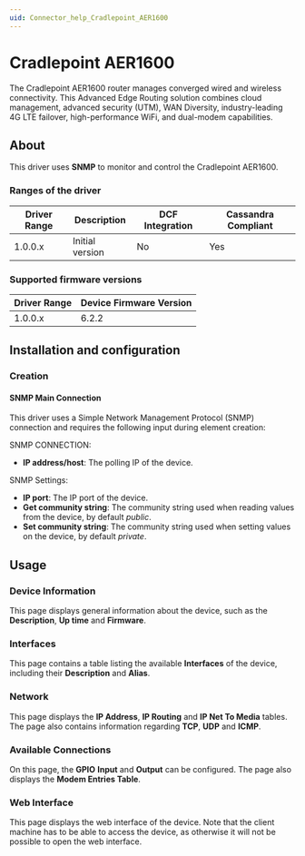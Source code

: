 ```yaml
---
uid: Connector_help_Cradlepoint_AER1600
---
```


# Cradlepoint AER1600

The Cradlepoint AER1600 router manages converged wired and wireless connectivity. This Advanced Edge Routing solution combines cloud management, advanced security (UTM), WAN Diversity, industry-leading 4G LTE failover, high-performance WiFi, and dual-modem capabilities.

## About

This driver uses **SNMP** to monitor and control the Cradlepoint AER1600.

### Ranges of the driver

| **Driver Range** | **Description** | **DCF Integration** | **Cassandra Compliant** |
|------------------|-----------------|---------------------|-------------------------|
| 1.0.0.x          | Initial version | No                  | Yes                     |

### Supported firmware versions

| **Driver Range** | **Device Firmware Version** |
|------------------|-----------------------------|
| 1.0.0.x          | 6.2.2                       |

## Installation and configuration

### Creation

#### SNMP Main Connection

This driver uses a Simple Network Management Protocol (SNMP) connection and requires the following input during element creation:

SNMP CONNECTION:

- **IP address/host**: The polling IP of the device.

SNMP Settings:

- **IP port**: The IP port of the device.
- **Get community string**: The community string used when reading values from the device, by default *public*.
- **Set community string**: The community string used when setting values on the device, by default *private*.

## Usage

### Device Information

This page displays general information about the device, such as the **Description**, **Up time** and **Firmware**.

### Interfaces

This page contains a table listing the available **Interfaces** of the device, including their **Description** and **Alias**.

### Network

This page displays the **IP Address**, **IP Routing** and **IP Net To Media** tables. The page also contains information regarding **TCP**, **UDP** and **ICMP**.

### Available Connections

On this page, the **GPIO** **Input** and **Output** can be configured. The page also displays the **Modem Entries Table**.

### Web Interface

This page displays the web interface of the device. Note that the client machine has to be able to access the device, as otherwise it will not be possible to open the web interface.
